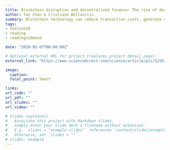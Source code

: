 ```yaml
---
title: Blockchain disruption and decentralized finance: The rise of decentralized business models
author: Yan Chen & Cristiano Bellavitis
summary: Blockchain technology can reduce transaction costs, generate distributed trust, and empower decentralized platforms, potentially becoming a new foundation for decentralized business models.</br><i>June 2020, Yan Chen & Cristiano Bellavitis </i>
tags:
- session10
- reading
- readings10mand

date: "2020-05-07T00:00:00Z"

# Optional external URL for project (replaces project detail page).
external_link: "https://www.sciencedirect.com/science/article/pii/S2352673419300824"

image:
  caption: 
  focal_point: Smart

links:
url_code: ""
url_pdf: ""
url_slides: ""
url_video: ""

# Slides (optional).
#   Associate this project with Markdown slides.
#   Simply enter your slide deck's filename without extension.
#   E.g. `slides = "example-slides"` references `content/slides/example-slides.md`.
#   Otherwise, set `slides = ""`.
# slides: example
---
```


